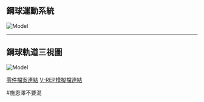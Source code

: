 ## 鋼球運動系統

![Model](../Model.jpg)

---

## 鋼球軌道三視圖

![Model](../Model-1.jpg)

[零件檔案連結](https://github.com/s40523121/cd2018/tree/blog/STL/Midterm)
[V-REP模擬檔連結](https://github.com/s40523121/cd2018/tree/blog/Vrep/Midterm)


#施恩澤不要混
